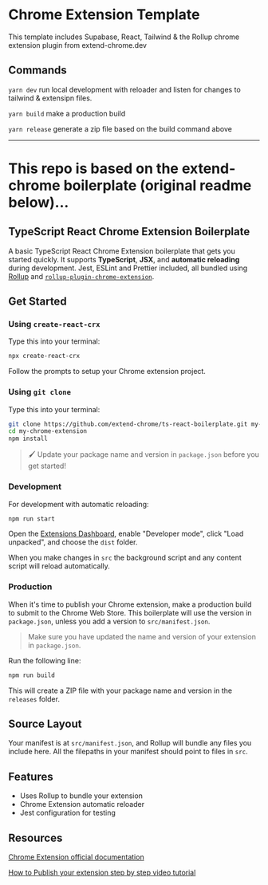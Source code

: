 # Chrome Extension Template

This template includes Supabase, React, Tailwind & the Rollup chrome extension
plugin from extend-chrome.dev

## Commands

`yarn dev` run local development with reloader and listen for changes to
tailwind & extensipn files.

`yarn build` make a production build

`yarn release` generate a zip file based on the build command above

---

# This repo is based on the extend-chrome boilerplate (original readme below)...

## TypeScript React Chrome Extension Boilerplate

A basic TypeScript React Chrome Extension boilerplate that gets you started
quickly. It supports **TypeScript**, **JSX**, and **automatic reloading** during
development. Jest, ESLint and Prettier included, all bundled using
[Rollup](https://rollupjs.org/guide/en/) and
[`rollup-plugin-chrome-extension`](https://extend-chrome.dev/rollup-plugin).

## Get Started

### Using `create-react-crx`

Type this into your terminal:

```sh
npx create-react-crx
```

Follow the prompts to setup your Chrome extension project.

### Using `git clone`

Type this into your terminal:

```sh
git clone https://github.com/extend-chrome/ts-react-boilerplate.git my-chrome-extension
cd my-chrome-extension
npm install
```

> 🖌️ Update your package name and version in `package.json` before you get
> started!

### Development

For development with automatic reloading:

```sh
npm run start
```

Open the [Extensions Dashboard](chrome://extensions), enable "Developer mode",
click "Load unpacked", and choose the `dist` folder.

When you make changes in `src` the background script and any content script will
reload automatically.

### Production

When it's time to publish your Chrome extension, make a production build to
submit to the Chrome Web Store. This boilerplate will use the version in
`package.json`, unless you add a version to `src/manifest.json`.

> Make sure you have updated the name and version of your extension in
> `package.json`.

Run the following line:

```sh
npm run build
```

This will create a ZIP file with your package name and version in the `releases`
folder.

## Source Layout

Your manifest is at `src/manifest.json`, and Rollup will bundle any files you
include here. All the filepaths in your manifest should point to files in `src`.

## Features

- Uses Rollup to bundle your extension
- Chrome Extension automatic reloader
- Jest configuration for testing

## Resources

[Chrome Extension official documentation](https://developer.chrome.com/docs/webstore/)

[How to Publish your extension step by step video tutorial](https://www.youtube.com/playlist?list=PLYlOQabA4Mm0bPiMKIBMgZK0u2jbYsrC6)
